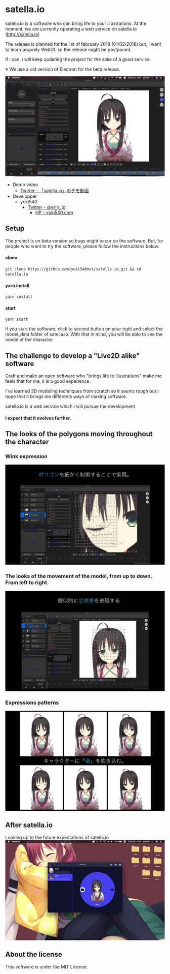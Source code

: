 # satella.io
 satella.io is a software who can bring life to your illustrations.
 At the moment, we are currently operating a web service on satella.io (http://satella.io)

The release is planned for the 1st of february 2018 (01/02/2018) but, i want to learn proprely WebGL so the release might be postponed.

If i can, i will keep updating the project for the sake of a good service.

※ We use a old version of Electron for the beta release.

![preview1](sample/s1.png)

- Demo video
  - [Twitter - 「satella.io」のデモ動画](https://twitter.com/eriri_jp/status/828140972429029376)
- Developper
  - yuki540
    - [Twitter - @eriri_jp](https://twitter.com/eriri_jp)
      - [HP - yuki540.com](http://yuki540.com)

## Setup
The project is on beta version so bugs might occur on the software. But, for people who want to try the software, please follow the instructions below.

#### clone
```
git clone https://github.com/yuki540net/satella.io.git && cd satella.io
```

#### yarn install
```
yarn install
```

#### start
```
yarn start
```
If you start the software, click to second button on your right and select the model_data folder of satella.io. With that in mind, you will be able to see the model of the character.

## The challenge to develop a "Live2D alike" software

Craft and make an open software who "brings life to illustrations" make me feels that for me, it is a good experience.

I've learned 3D modeling techniques from scratch so it seems rough but i hope that it brings me differents ways of making software.

satella.io is a web service which i will pursue the development

#### I expect that it evolves further.

## The looks of the polygons moving throughout the character
### Wink expression
![preview2](sample/s2.png)

### The looks of the movement of the model, from up to down. From left to right.
![preview3](sample/s3.png)

### Expressions patterns
![preview4](sample/s4.png)

## After satella.io
Looking up to the future expectations of satella.io
![preview5](sample/s5.png)

## About the license
This software is under the MIT License.